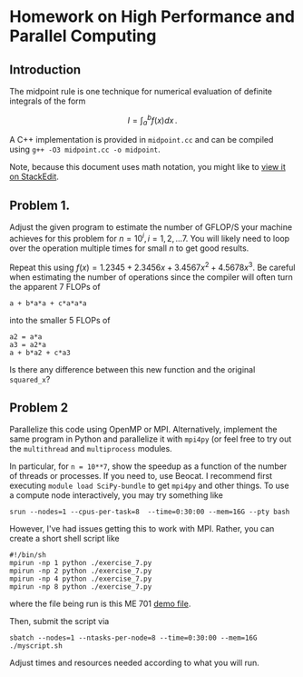 # Homework on High Performance and Parallel Computing

## Introduction

The midpoint rule is one technique for numerical
evaluation of definite integrals of the form

$$
  I = \int^b_a f(x) dx \, .
$$

A C++ implementation is provided in `midpoint.cc` and can be compiled
using `g++ -O3 midpoint.cc -o midpoint`.

Note, because this document uses math notation, you might like to [view it on StackEdit](https://stackedit.io/viewer#!url=https://raw.githubusercontent.com/me701/homework_parallel/main/README.md).

## Problem 1.

Adjust the given program to  estimate the number of GFLOP/S your machine
achieves for this problem for $n = 10^{i}, \, i = 1, 2, \ldots 7$.  You will
likely need to loop over the operation multiple times for small $n$ to 
get good results.

Repeat this using $f(x) = 1.2345 + 2.3456x + 3.4567x^2 + 4.5678x^3$.  Be careful when estimating the number of operations since the compiler will often
turn the apparent 7 FLOPs of

```
a + b*a*a + c*a*a*a
```

into the smaller 5 FLOPs of

```
a2 = a*a
a3 = a2*a
a + b*a2 + c*a3 
```

Is there any difference between this new function and the original `squared_x`?

## Problem 2

Parallelize this code using OpenMP or MPI.  Alternatively, implement the same program in Python and parallelize it with `mpi4py` (or feel free to try out the `multithread` and `multiprocess` modules.

In particular, for `n = 10**7`, show the speedup as a function of the number of threads or processes.  If you need to, use Beocat.  I recommend first executing `module load SciPy-bundle` to get `mpi4py` and other things.  To use a compute node interactively, you may try something like 

```
srun --nodes=1 --cpus-per-task=8  --time=0:30:00 --mem=16G --pty bash 
```

However, I've had issues getting this to work with MPI.  Rather, you can create a short shell script like

```
#!/bin/sh 
mpirun -np 1 python ./exercise_7.py                                                                            
mpirun -np 2 python ./exercise_7.py                                                                            
mpirun -np 4 python ./exercise_7.py                                                                            
mpirun -np 8 python ./exercise_7.py 
```

where the file being run is this ME 701 [demo file](https://github.com/robertsj/me701/blob/f2020/examples/mpi/exercise_7.py).

Then, submit the script via

```
sbatch --nodes=1 --ntasks-per-node=8 --time=0:30:00 --mem=16G ./myscript.sh       
```


Adjust times and resources needed according to what you will run. 



